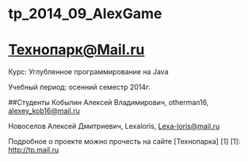 tp_2014_09_AlexGame
======================

Технопарк@Mail.ru
============
Курс: Углубленное программирование на Java

Учебный период: осенний семестр 2014г.

##Студенты
Кобылин Алексей Владимирович, otherman16, alexey_kob16@mail.ru

Новоселов Алексей Дмитриевич, Lexaloris, Lexa-loris@mail.ru

Подробное о проекте можно прочесть на сайте [Технопарка] [1]
[1]: http://tp.mail.ru
